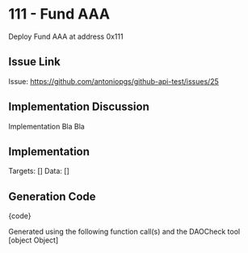# 111 - Fund AAA
Deploy Fund AAA at address 0x111

## Issue Link
Issue: https://github.com/antoniopgs/github-api-test/issues/25

## Implementation Discussion
Implementation Bla Bla

## Implementation
Targets: []
Data: []

## Generation Code
{code}

Generated using the following function call(s) and the DAOCheck tool
[object Object]